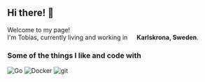 ## Hi there! :wave:
<p>Welcome to my page! </br> I'm Tobias, currently living and working in <img src="https://cdn-icons-png.flaticon.com/512/197/197564.png" width="13"/> <b>Karlskrona, Sweden</b>. </p>
<h3>Some of the things I like and code with</h3>
<p>
  <img alt="Go" src="https://img.shields.io/badge/Go-00ADD8?style=flat-square&logo=go&logoColor=white" />
  <img alt="Docker" src="https://img.shields.io/badge/-Docker-46a2f1?style=flat-square&logo=docker&logoColor=white" />
  <img alt="git" src="https://img.shields.io/badge/-Git-F05032?style=flat-square&logo=git&logoColor=white" />
</p>

